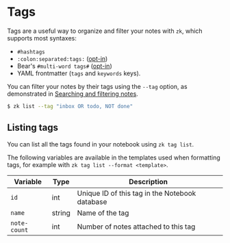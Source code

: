 # Tags

Tags are a useful way to organize and filter your notes with `zk`, which
supports most syntaxes:

- `#hashtags`
- `:colon:separated:tags:` ([opt-in](note-format.md))
- Bear's `#multi-word tags#` ([opt-in](note-format.md))
- YAML frontmatter (`tags` and `keywords` keys).

You can filter your notes by their tags using the `--tag` option, as
demonstrated in [Searching and filtering notes](note-filtering.md).

```sh
$ zk list --tag "inbox OR todo, NOT done"
```

## Listing tags

You can list all the tags found in your notebook using `zk tag list`.

The following variables are available in the templates used when formatting
tags, for example with `zk tag list --format <template>`.

| Variable     | Type   | Description                                    |
| ------------ | ------ | ---------------------------------------------- |
| `id`         | int    | Unique ID of this tag in the Notebook database |
| `name`       | string | Name of the tag                                |
| `note-count` | int    | Number of notes attached to this tag           |
